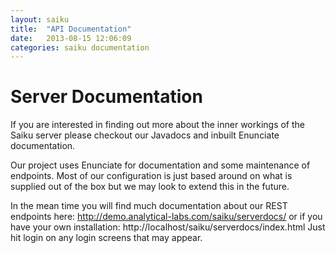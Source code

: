 ```yaml
---
layout: saiku
title:  "API Documentation"
date:   2013-08-15 12:06:09
categories: saiku documentation
---
```


Server Documentation
====================

If you are interested in finding out more about the inner workings of the Saiku server please checkout our Javadocs and inbuilt Enunciate documentation.

Our project uses Enunciate for documentation and some maintenance of endpoints. Most of our configuration is just based around on what is supplied out of the box but we may look to extend this in the future.

In the mean time you will find much documentation about our REST endpoints here: http://demo.analytical-labs.com/saiku/serverdocs/ or if you have your own installation: http://localhost/saiku/serverdocs/index.html Just hit login on any login screens that may appear. 
